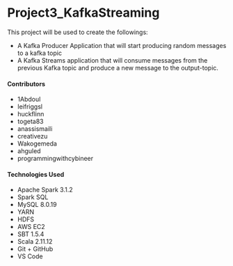 # Project3_KafkaStreaming

This project will be used to create the followings:
  *	A Kafka Producer Application that will start producing random messages to a kafka topic
  *	A Kafka Streams application that will consume messages from the previous Kafka topic and produce a new message to the output-topic.

#### Contributors
  * 1Abdoul
  *	leifriggsl
  *	huckflinn
  *	togeta83
  *	anassismaili
  *	creativezu
  *	Wakogemeda
  *	ahguled
  *	programmingwithcybineer

#### Technologies Used
  *	Apache Spark 3.1.2
  *	Spark SQL
  *	MySQL 8.0.19
  *	YARN
  *	HDFS
  *	AWS EC2
  *	SBT 1.5.4
  *	Scala 2.11.12
  *	Git + GitHub
  *	VS Code
